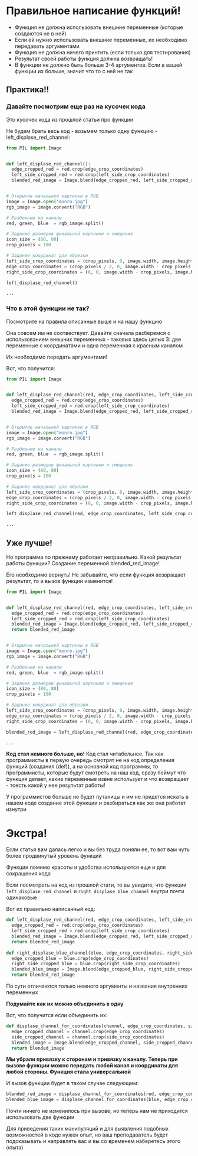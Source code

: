 # Правильное написание функций!
- Функция не должна использовать внешние переменные (которые создаются не в ней)
- Если ей нужно использовать внешние переменные, их необходимо передавать аргументами
- Функция не должна ничего принтить (если только для тестирования)
- Результат своей работы функция должна возвращать!
- В функции не должно быть больше 3-4 аргументов. Если в вашей функции их больше, значит что то с ней не так

## Практика!!

### Давайте посмотрим еще раз на кусочек кода
Это кусочек кода из прошлой статьи про функции

Не будем брать весь код - возьмем только одну функцию - left_displase_red_channel:

```python
from PIL import Image


def left_displase_red_channel():
  edge_cropped_red = red.crop(edge_crop_coordinates)
  left_side_cropped_red = red.crop(left_side_crop_coordinates)
  blended_red_image = Image.blend(edge_cropped_red, left_side_cropped_red, 0.5)


# Открытие начальной картинки в RGB
image = Image.open("monro.jpg")
rgb_image = image.convert("RGB")

# Разбиение на каналы
red, green, blue  = rgb_image.split()

# Задание размеров финальной картинки и смещения
icon_size = (80, 80)
crop_pixels = 100

# Задание координат для обрезки
left_side_crop_coordinates = (crop_pixels, 0, image.width, image.height)
edge_crop_coordinates = (crop_pixels / 2, 0, image.width - crop_pixels / 2, image.height)
right_side_crop_coordinates = (0, 0, image.width - crop_pixels, image.height)

left_displase_red_channel()

...

```

### Что в этой функции не так? 
Посмотрите на правила описанные выше и на нашу функцию

Она совсем им не соотвествует. Давайте сначала разберемся с использованием внешних переменных - таковых здесь целых 3: две переменные с координатами и одна переменная с красным каналом

Их необходимо передать аргументами!

Вот, что получится:
```python
from PIL import Image


def left_displase_red_channel(red, edge_crop_coordinates, left_side_crop_coordinates):
  edge_cropped_red = red.crop(edge_crop_coordinates)
  left_side_cropped_red = red.crop(left_side_crop_coordinates)
  blended_red_image = Image.blend(edge_cropped_red, left_side_cropped_red, 0.5)


# Открытие начальной картинки в RGB
image = Image.open("monro.jpg")
rgb_image = image.convert("RGB")

# Разбиение на каналы
red, green, blue  = rgb_image.split()

# Задание размеров финальной картинки и смещения
icon_size = (80, 80)
crop_pixels = 100

# Задание координат для обрезки
left_side_crop_coordinates = (crop_pixels, 0, image.width, image.height)
edge_crop_coordinates = (crop_pixels / 2, 0, image.width - crop_pixels / 2, image.height)
right_side_crop_coordinates = (0, 0, image.width - crop_pixels, image.height)

left_displase_red_channel(red, edge_crop_coordinates, left_side_crop_coordinates)

...

```

## Уже лучше!
Но программа по прежнему работает неправильно. Какой результат работы функции? Создание переменной blended_red_image!

Его необходимо вернуть!
Не забывайте, что если функция возвращает результат, то и вызов функции изменится!
```python
from PIL import Image


def left_displase_red_channel(red, edge_crop_coordinates, left_side_crop_coordinates):
  edge_cropped_red = red.crop(edge_crop_coordinates)
  left_side_cropped_red = red.crop(left_side_crop_coordinates)
  blended_red_image = Image.blend(edge_cropped_red, left_side_cropped_red, 0.5)
  return blended_red_image


# Открытие начальной картинки в RGB
image = Image.open("monro.jpg")
rgb_image = image.convert("RGB")

# Разбиение на каналы
red, green, blue  = rgb_image.split()

# Задание размеров финальной картинки и смещения
icon_size = (80, 80)
crop_pixels = 100

# Задание координат для обрезки
left_side_crop_coordinates = (crop_pixels, 0, image.width, image.height)
edge_crop_coordinates = (crop_pixels / 2, 0, image.width - crop_pixels / 2, image.height)
right_side_crop_coordinates = (0, 0, image.width - crop_pixels, image.height)

blended_red_image = left_displase_red_channel(red, edge_crop_coordinates, left_side_crop_coordinates)

...

```

**Код стал немного больше, но!**
Код стал читабельнее. Так как программисты в первую очередь смотрят не на код определения функций (создания (def)), а на основной код программы, то 
программисты, которые будут смотреть на наш код, сразу поймут что функция делает, какие переменные извне использует и что возвращает - тоесть какой у нее результат работы!

У программистов больше не будет путаницы и им не придется искать в нашем коде создание этой функции и разбираться как же она работат изнутри

# Экстра!
Если статья вам далась легко и вы без труда поняли ее, то вот вам чуть более продвинутый уровень функций

Функции помимо красоты и удобства используются еще и для сокращения кода

Если посмотреть на код из прошлой стати, то вы увидите, что функции `left_displase_red_channel` и `right_displase_blue_channel` внутри почти одинаковые

Вот их правильно написанный код:

```python
def left_displase_red_channel(red, edge_crop_coordinates, left_side_crop_coordinates):
  edge_cropped_red = red.crop(edge_crop_coordinates)
  left_side_cropped_red = red.crop(left_side_crop_coordinates)
  blended_red_image = Image.blend(edge_cropped_red, left_side_cropped_red, 0.5)
  return blended_red_image
  
def right_displase_blue_channel(blue, edge_crop_coordinates, right_side_crop_coordinates):
  edge_cropped_blue = blue.crop(edge_crop_coordinates)
  right_side_cropped_blue = blue.crop(right_side_crop_coordinates)
  blended_blue_image = Image.blend(edge_cropped_blue, right_side_cropped_blue, 0.5)
  return blended_red_image

```


По сути отличаются только немного аргументы и названия внутренних переменных

**Подумайте как их можно объединить в одну**


Вот, что получится если объединить их:

```python
def displase_channel_for_coordinates(channel, edge_crop_coordinates, side_crop_coordinates):
  edge_cropped_channel = channel.crop(edge_crop_coordinates)
  side_cropped_channel = channel.crop(side_crop_coordinates)
  blended_image = Image.blend(edge_cropped_channel, side_cropped_channel, 0.5)
  return blended_image
```

**Мы убрали привязку к сторонам и привязку к каналу. Теперь при вызове функции можно передать любой канал и координаты для любой стороны. Функция стала универсальной**

И вызов функции будет в таком случае следующим: 

```python
blended_red_image = displase_channel_for_coordinates(red, edge_crop_coordinates, left_side_crop_coordinates)
blended_blue_image = displase_channel_for_coordinates(blue, edge_crop_coordinates, right_side_crop_coordinates)
```

Почти ничего не изменилось при вызове, но теперь нам не приходится использовать две функции

Для приведения таких манипуляций и для выявления подобных возможностей в коде нужен опыт, но ваш преподаватель будет подсказывать и направлять вас и вы со временем наберетесь этого опыта)
